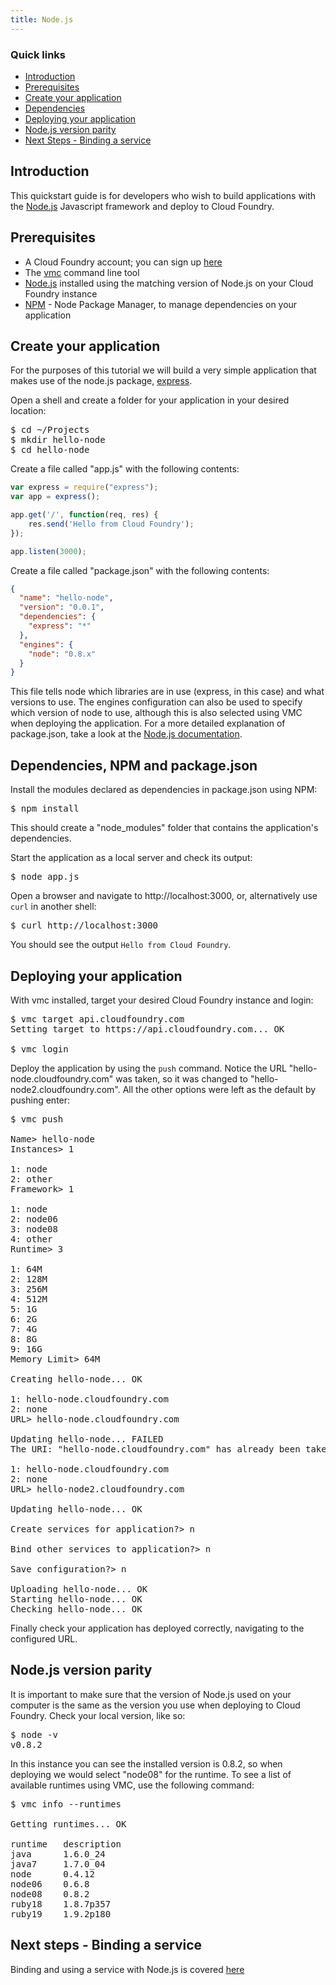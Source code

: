 ```yaml
---
title: Node.js
---
```


### Quick links ###
* [Introduction](#intro)
* [Prerequisites](#prerequisites)
* [Create your application](#create-your-app)
* [Dependencies](#dependencies)
* [Deploying your application](#deploy-your-app)
* [Node.js version parity](#checking-node-versions)
* [Next Steps - Binding a service](#next-steps)

## <a id='intro'></a>Introduction ##

This quickstart guide is for developers who wish to build applications with the [Node.js](http://www.nodejs.org) Javascript framework and deploy to Cloud Foundry.

## <a id='prerequisites'></a>Prerequisites ##

* A Cloud Foundry account; you can sign up [here](https://my.cloudfoundry.com/signup)
* The [vmc](../../managing-apps/vmc) command line tool 
* [Node.js](http://www.nodejs.org) installed using the matching version of Node.js on your Cloud Foundry instance
* [NPM](http://npmjs.org/) - Node Package Manager, to manage dependencies on your application

## <a id='create-your-app'></a>Create your application ##

For the purposes of this tutorial we will build a very simple application that makes use of the node.js package, [express](http://expressjs.com).

Open a shell and create a folder for your application in your desired location:

<pre class="terminal">
$ cd ~/Projects
$ mkdir hello-node
$ cd hello-node
</pre>

Create a file called "app.js" with the following contents:

```javascript
var express = require("express");
var app = express();

app.get('/', function(req, res) {
    res.send('Hello from Cloud Foundry');
});

app.listen(3000);
```

Create a file called "package.json" with the following contents:

```json
{
  "name": "hello-node",
  "version": "0.0.1",
  "dependencies": {
    "express": "*"
  },
  "engines": {
    "node": "0.8.x"
  }
}
```

This file tells node which libraries are in use (express, in this case) and what versions to use. The engines configuration can also be used to specify which version of node to use, although this is also selected using VMC when deploying the application. For a more detailed explanation of package.json, take a look at the [Node.js documentation](https://npmjs.org/doc/json.html).

## <a id='dependencies'></a>Dependencies, NPM and package.json ##

Install the modules declared as dependencies in package.json using NPM:

<pre class="terminal">
$ npm install
</pre>

This should create a "node_modules" folder that contains the application's dependencies.

Start the application as a local server and check its output:

<pre class="terminal">
$ node app.js
</pre>

Open a browser and navigate to http://localhost:3000, or, alternatively use `curl` in another shell:

<pre class="terminal">
$ curl http://localhost:3000
</pre>

You should see the output `Hello from Cloud Foundry`.

## <a id='deploy-your-app'></a>Deploying your application ##

With vmc installed, target your desired Cloud Foundry instance and login:

<pre class="terminal">
$ vmc target api.cloudfoundry.com
Setting target to https://api.cloudfoundry.com... OK

$ vmc login
</pre>

Deploy the application by using the `push` command. Notice the URL "hello-node.cloudfoundry.com" was taken, so it was changed to "hello-node2.cloudfoundry.com".
All the other options were left as the default by pushing enter:

<pre class="terminal">
$ vmc push

Name> hello-node
Instances> 1

1: node
2: other
Framework> 1   

1: node
2: node06
3: node08
4: other
Runtime> 3

1: 64M
2: 128M
3: 256M
4: 512M
5: 1G
6: 2G
7: 4G
8: 8G
9: 16G
Memory Limit> 64M

Creating hello-node... OK

1: hello-node.cloudfoundry.com
2: none
URL> hello-node.cloudfoundry.com

Updating hello-node... FAILED
The URI: "hello-node.cloudfoundry.com" has already been taken or reserved

1: hello-node.cloudfoundry.com
2: none
URL> hello-node2.cloudfoundry.com

Updating hello-node... OK

Create services for application?> n

Bind other services to application?> n

Save configuration?> n

Uploading hello-node... OK
Starting hello-node... OK
Checking hello-node... OK
</pre>

Finally check your application has deployed correctly, navigating to the configured URL.

## <a id='checking-node-versions'></a>Node.js version parity ##

It is important to make sure that the version of Node.js used on your computer is the same as the version you use when deploying to Cloud Foundry. Check your local version, like so:

<pre class="terminal">
$ node -v
v0.8.2
</pre>

In this instance you can see the installed version is 0.8.2, so when deploying we would select "node08" for the runtime. To see a list of available runtimes using VMC, use the following command:

<pre class="terminal">
$ vmc info --runtimes

Getting runtimes... OK

runtime   description
java      1.6.0_24   
java7     1.7.0_04   
node      0.4.12     
node06    0.6.8      
node08    0.8.2      
ruby18    1.8.7p357  
ruby19    1.9.2p180  
</pre>

## <a id='next-steps'></a>Next steps - Binding a service ##

Binding and using a service with Node.js is covered [here](./services.html)